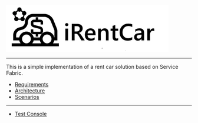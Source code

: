 ![](Documentation/Images/iCarRental%20banner.png)

----

This is a simple implementation of a rent car solution based on Service Fabric.

* [Requirements](Documentation%2FRequirements.md)
* [Architecture](Documentation%2FArchitecture.md)
* [Scenarios](Documentation%2FScenarios.md)

---

* [Test Console](Test%2FTestConsole%2FReadMe.md)

